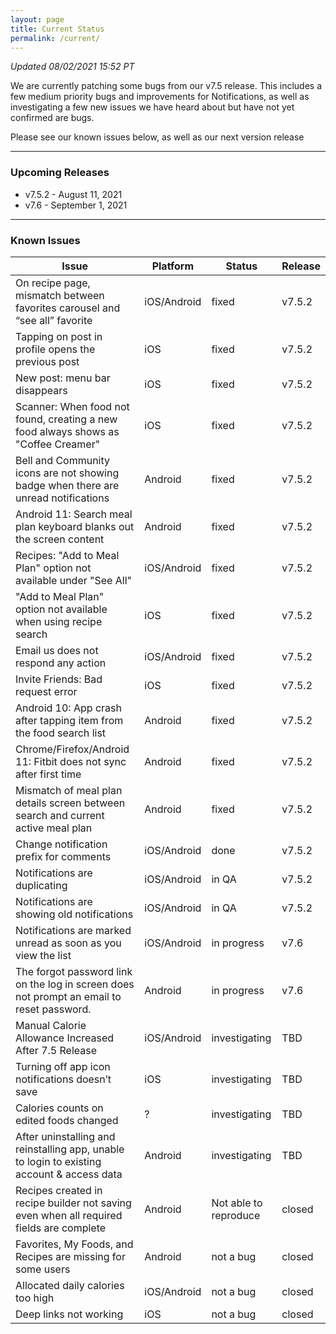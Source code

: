 ```yaml
---
layout: page
title: Current Status
permalink: /current/
---
```


_Updated 08/02/2021 15:52 PT_

We are currently patching some bugs from our v7.5 release. This includes a few
medium priority bugs and improvements for Notifications, as well as
investigating a few new issues we have heard about but have not yet confirmed
are bugs.

Please see our known issues below, as well as our next version release

***

### Upcoming Releases
- v7.5.2 - August 11, 2021
- v7.6   - September 1, 2021

***

### Known Issues

|Issue                          |Platform   | Status    | Release           |
| ---                           | ---       | ---       | ---               |
|On recipe page, mismatch between favorites carousel and “see all” favorite|iOS/Android|fixed| v7.5.2               |
|Tapping on post in profile opens the previous post|iOS|fixed| v7.5.2               |
|New post: menu bar disappears  |iOS|fixed| v7.5.2      
|Scanner: When food not found, creating a new food always shows as "Coffee Creamer" |iOS|fixed| v7.5.2 
|Bell and Community icons are not showing badge when there are unread notifications  |Android|fixed| v7.5.2 
|Android 11: Search meal plan keyboard blanks out the screen content |Android|fixed| v7.5.2 
|Recipes: "Add to Meal Plan" option not available under "See All" |iOS/Android|fixed| v7.5.2 
|"Add to Meal Plan" option not available when using recipe search |iOS|fixed| v7.5.2 
|Email us does not respond any action  |iOS/Android|fixed| v7.5.2 
|Invite Friends: Bad request error |iOS|fixed| v7.5.2 |
|Android 10: App crash after tapping item from the food search list  |Android|fixed| v7.5.2              |
|Chrome/Firefox/Android 11: Fitbit does not sync after first time  |Android|fixed| v7.5.2              |
|Mismatch of meal plan details screen between search and current active meal plan |Android|fixed| v7.5.2              |
|Change notification prefix for comments  |iOS/Android|done| v7.5.2              |
|Notifications are duplicating  |iOS/Android|in QA| v7.5.2              |
|Notifications are showing old notifications  |iOS/Android|in QA| v7.5.2               |
|Notifications are marked unread as soon as you view the list |iOS/Android|in progress| v7.6               |
|The forgot password link on the log in screen does not prompt an email to reset password.|Android|in progress| v7.6               |
|Manual Calorie Allowance Increased After 7.5 Release |iOS/Android|investigating| TBD               |
|Turning off app icon notifications doesn’t save|iOS|investigating| TBD               |
|Calories counts on edited foods changed|?|investigating| TBD               |
|After uninstalling and reinstalling app, unable to login to existing account & access data|Android|investigating| TBD               |
|Recipes created in recipe builder not saving even when all required fields are complete|Android|Not able to reproduce| closed               |
|Favorites, My Foods, and Recipes are missing for some users|Android|not a bug| closed               |
|Allocated daily calories too high|iOS/Android|not a bug| closed               |
|Deep links not working|iOS|not a bug| closed               |


